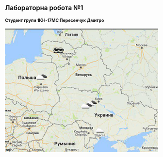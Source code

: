 ## Лабораторна робота №1
#### Студент групи 1КН-17МС Пересенчук Дмитро
![Скріншот](photo_2017-12-18_21-31-35.jpg)
